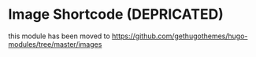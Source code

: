 # Image Shortcode (DEPRICATED)

this module has been moved to <https://github.com/gethugothemes/hugo-modules/tree/master/images>
